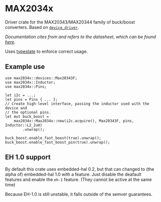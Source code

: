 # MAX2034x
Driver crate for the MAX20343/MAX20344 family of buck/boost converters.
Based on [`device_driver`](https://docs.rs/device-driver).  

*Documentation cites from and refers to the datasheet, which can be found [here](https://datasheets.maximintegrated.com/en/ds/MAX20343-MAX20344.pdf).*

Uses [typestate](https://docs.rust-embedded.org/book/static-guarantees/typestate-programming.html) to enforce correct usage.

## Example use
```rust,ignore
use max2034x::devices::Max20343F;
use max2034x::Inductor;
use max2034x::Pins;

let i2c = ...;
let pins = Pins { ... };
// Create high-level interface, passing the inductor used with the device and
// the optional pins.
let mut buck_boost =
    max2034x::Max2034x::new(i2c.acquire(), Max20343F, pins, Inductor::L2_2uH)
        .unwrap();

buck_boost.enable_fast_boost(true).unwrap();
buck_boost.enable_fast_boost_pin(true).unwrap();
```

## EH 1.0 support

By default this crate uses embedded-hal 0.2, but that can changed to (the alpha of) embedded-hal 1.0 with a feature.
Just disable the deafault features and enable the `eh-1` feature. (They cannot be active at the same time)

Because EH-1.0 is still unstable, it falls outside of the semver guarantees.
